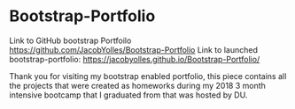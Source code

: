 # Bootstrap-Portfolio
Link to GitHub bootstrap Portfoilo https://github.com/JacobYolles/Bootstrap-Portfolio
Link to launched bootstrap-portfolio: https://jacobyolles.github.io/Bootstrap-Portfolio/

Thank you for visiting my bootstrap enabled portfolio, this piece contains all the projects that were created as homeworks during my 2018 3 month intensive bootcamp that I graduated from that was hosted by DU.